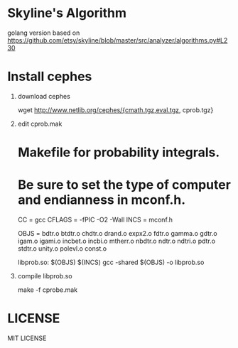 # Skyline's Algorithm

golang version based on https://github.com/etsy/skyline/blob/master/src/analyzer/algorithms.py#L230

# Install cephes

1. download cephes

    wget http://www.netlib.org/cephes/{cmath.tgz,eval.tgz, cprob.tgz}

1. edit cprob.mak

    # Makefile for probability integrals.
    # Be sure to set the type of computer and endianness in mconf.h.

    CC = gcc
    CFLAGS = -fPIC -O2 -Wall
    INCS = mconf.h

    OBJS = bdtr.o btdtr.o chdtr.o drand.o expx2.o fdtr.o gamma.o gdtr.o \
igam.o igami.o incbet.o incbi.o mtherr.o nbdtr.o ndtr.o ndtri.o pdtr.o \
stdtr.o unity.o polevl.o const.o

    libprob.so: $(OBJS) $(INCS)
        gcc -shared  $(OBJS) -o libprob.so

1. compile libprob.so

    make -f cprobe.mak

# LICENSE

MIT LICENSE
